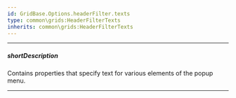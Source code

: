 ```yaml
---
id: GridBase.Options.headerFilter.texts
type: common\grids:HeaderFilterTexts
inherits: common\grids:HeaderFilterTexts
---
```

---
##### shortDescription
Contains properties that specify text for various elements of the popup menu.

---
